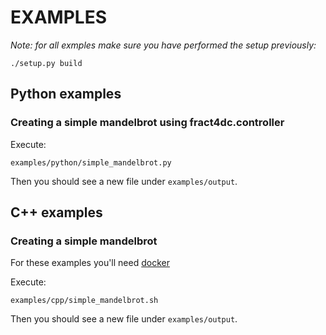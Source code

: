 # EXAMPLES

*Note: for all exmples make sure you have performed the setup previously:*
```
./setup.py build
```

## Python examples
### Creating a simple mandelbrot using fract4dc.controller

Execute:
```
examples/python/simple_mandelbrot.py
```
Then you should see a new file under `examples/output`.


## C++ examples
### Creating a simple mandelbrot

For these examples you'll need [docker](https://docs.docker.com/get-docker/)

Execute:
```
examples/cpp/simple_mandelbrot.sh
```
Then you should see a new file under `examples/output`.